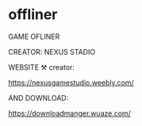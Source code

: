 # offliner

GAME OFLINER

CREATOR: NEXUS STADIO

WEBSITE ⚒️ creator:

https://nexusgamestudio.weebly.com/

AND DOWNLOAD:

https://downloadmanger.wuaze.com/
